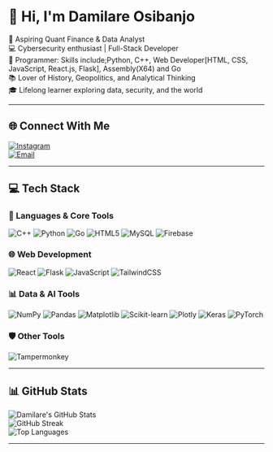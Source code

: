 # 👋 Hi, I'm Damilare Osibanjo

🧠 Aspiring Quant Finance & Data Analyst  
💻 Cybersecurity enthusiast | Full-Stack Developer  
🚀 Programmer: Skills include;Python, C++, Web Developer[HTML, CSS, JavaScript, React.js, Flask], Assembly(X64) and Go  
📚 Lover of History, Geopolitics, and Analytical Thinking  
🎓 Lifelong learner exploring data, security, and the world

---

## 🌐 Connect With Me

[![Instagram](https://img.shields.io/badge/Instagram-%23E4405F.svg?style=for-the-badge&logo=instagram&logoColor=white)](https://instagram.com/nulisdami)  
[![Email](https://img.shields.io/badge/Gmail-D14836?style=for-the-badge&logo=gmail&logoColor=white)](mailto:damiade5banjo@gmail.com)

---

## 💻 Tech Stack

### 🚀 Languages & Core Tools
![C++](https://img.shields.io/badge/C++-00599C?style=flat&logo=c%2B%2B&logoColor=white)
![Python](https://img.shields.io/badge/Python-3776AB?style=flat&logo=python&logoColor=white)
![Go](https://img.shields.io/badge/Go-00ADD8?style=flat&logo=go&logoColor=white)
![HTML5](https://img.shields.io/badge/HTML5-E34F26?style=flat&logo=html5&logoColor=white)
![MySQL](https://img.shields.io/badge/MySQL-4479A1?style=flat&logo=mysql&logoColor=white)
![Firebase](https://img.shields.io/badge/Firebase-039BE5?style=flat&logo=firebase&logoColor=white)

### 🌐 Web Development
![React](https://img.shields.io/badge/React-20232A?style=flat&logo=react&logoColor=61DAFB)
![Flask](https://img.shields.io/badge/Flask-000000?style=flat&logo=flask&logoColor=white)
![JavaScript](https://img.shields.io/badge/JavaScript-F7DF1E?style=flat&logo=javascript&logoColor=black)
![TailwindCSS](https://img.shields.io/badge/TailwindCSS-38B2AC?style=flat&logo=tailwind-css&logoColor=white)

### 📊 Data & AI Tools
![NumPy](https://img.shields.io/badge/NumPy-013243?style=flat&logo=numpy&logoColor=white)
![Pandas](https://img.shields.io/badge/Pandas-150458?style=flat&logo=pandas&logoColor=white)
![Matplotlib](https://img.shields.io/badge/Matplotlib-ffffff?style=flat&logo=matplotlib&logoColor=black)
![Scikit-learn](https://img.shields.io/badge/Scikit--Learn-F7931E?style=flat&logo=scikit-learn&logoColor=white)
![Plotly](https://img.shields.io/badge/Plotly-3F4F75?style=flat&logo=plotly&logoColor=white)
![Keras](https://img.shields.io/badge/Keras-D00000?style=flat&logo=keras&logoColor=white)
![PyTorch](https://img.shields.io/badge/PyTorch-EE4C2C?style=flat&logo=pytorch&logoColor=white)

### 🛡️ Other Tools
![Tampermonkey](https://img.shields.io/badge/Tampermonkey-00485B?style=flat&logo=tampermonkey&logoColor=white)

---

## 📊 GitHub Stats

![Damilare's GitHub Stats](https://github-readme-stats.vercel.app/api?username=NulledGarp&theme=gruvbox&hide_border=false&show_icons=true)  
![GitHub Streak](https://nirzak-streak-stats.vercel.app/?user=NulledGarp&theme=gruvbox&hide_border=false)  
![Top Languages](https://github-readme-stats.vercel.app/api/top-langs/?username=NulledGarp&layout=compact&theme=gruvbox&hide_border=false)

---
